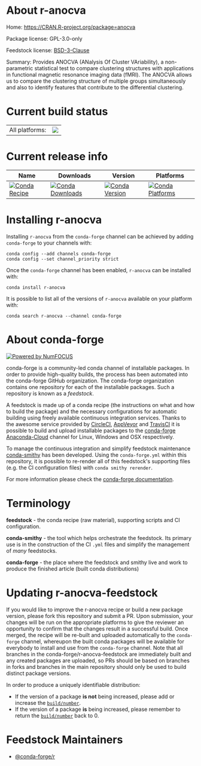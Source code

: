 About r-anocva
==============

Home: https://CRAN.R-project.org/package=anocva

Package license: GPL-3.0-only

Feedstock license: [BSD-3-Clause](https://github.com/conda-forge/r-anocva-feedstock/blob/master/LICENSE.txt)

Summary: Provides ANOCVA (ANalysis Of Cluster VAriability), a non-parametric statistical test to compare clustering structures with applications in functional magnetic resonance imaging data (fMRI). The ANOCVA allows us to compare the clustering structure of multiple groups simultaneously and also to identify features that contribute to the differential clustering.

Current build status
====================


<table><tr><td>All platforms:</td>
    <td>
      <a href="https://dev.azure.com/conda-forge/feedstock-builds/_build/latest?definitionId=12999&branchName=master">
        <img src="https://dev.azure.com/conda-forge/feedstock-builds/_apis/build/status/r-anocva-feedstock?branchName=master">
      </a>
    </td>
  </tr>
</table>

Current release info
====================

| Name | Downloads | Version | Platforms |
| --- | --- | --- | --- |
| [![Conda Recipe](https://img.shields.io/badge/recipe-r--anocva-green.svg)](https://anaconda.org/conda-forge/r-anocva) | [![Conda Downloads](https://img.shields.io/conda/dn/conda-forge/r-anocva.svg)](https://anaconda.org/conda-forge/r-anocva) | [![Conda Version](https://img.shields.io/conda/vn/conda-forge/r-anocva.svg)](https://anaconda.org/conda-forge/r-anocva) | [![Conda Platforms](https://img.shields.io/conda/pn/conda-forge/r-anocva.svg)](https://anaconda.org/conda-forge/r-anocva) |

Installing r-anocva
===================

Installing `r-anocva` from the `conda-forge` channel can be achieved by adding `conda-forge` to your channels with:

```
conda config --add channels conda-forge
conda config --set channel_priority strict
```

Once the `conda-forge` channel has been enabled, `r-anocva` can be installed with:

```
conda install r-anocva
```

It is possible to list all of the versions of `r-anocva` available on your platform with:

```
conda search r-anocva --channel conda-forge
```


About conda-forge
=================

[![Powered by NumFOCUS](https://img.shields.io/badge/powered%20by-NumFOCUS-orange.svg?style=flat&colorA=E1523D&colorB=007D8A)](http://numfocus.org)

conda-forge is a community-led conda channel of installable packages.
In order to provide high-quality builds, the process has been automated into the
conda-forge GitHub organization. The conda-forge organization contains one repository
for each of the installable packages. Such a repository is known as a *feedstock*.

A feedstock is made up of a conda recipe (the instructions on what and how to build
the package) and the necessary configurations for automatic building using freely
available continuous integration services. Thanks to the awesome service provided by
[CircleCI](https://circleci.com/), [AppVeyor](https://www.appveyor.com/)
and [TravisCI](https://travis-ci.com/) it is possible to build and upload installable
packages to the [conda-forge](https://anaconda.org/conda-forge)
[Anaconda-Cloud](https://anaconda.org/) channel for Linux, Windows and OSX respectively.

To manage the continuous integration and simplify feedstock maintenance
[conda-smithy](https://github.com/conda-forge/conda-smithy) has been developed.
Using the ``conda-forge.yml`` within this repository, it is possible to re-render all of
this feedstock's supporting files (e.g. the CI configuration files) with ``conda smithy rerender``.

For more information please check the [conda-forge documentation](https://conda-forge.org/docs/).

Terminology
===========

**feedstock** - the conda recipe (raw material), supporting scripts and CI configuration.

**conda-smithy** - the tool which helps orchestrate the feedstock.
                   Its primary use is in the construction of the CI ``.yml`` files
                   and simplify the management of *many* feedstocks.

**conda-forge** - the place where the feedstock and smithy live and work to
                  produce the finished article (built conda distributions)


Updating r-anocva-feedstock
===========================

If you would like to improve the r-anocva recipe or build a new
package version, please fork this repository and submit a PR. Upon submission,
your changes will be run on the appropriate platforms to give the reviewer an
opportunity to confirm that the changes result in a successful build. Once
merged, the recipe will be re-built and uploaded automatically to the
`conda-forge` channel, whereupon the built conda packages will be available for
everybody to install and use from the `conda-forge` channel.
Note that all branches in the conda-forge/r-anocva-feedstock are
immediately built and any created packages are uploaded, so PRs should be based
on branches in forks and branches in the main repository should only be used to
build distinct package versions.

In order to produce a uniquely identifiable distribution:
 * If the version of a package **is not** being increased, please add or increase
   the [``build/number``](https://docs.conda.io/projects/conda-build/en/latest/resources/define-metadata.html#build-number-and-string).
 * If the version of a package **is** being increased, please remember to return
   the [``build/number``](https://docs.conda.io/projects/conda-build/en/latest/resources/define-metadata.html#build-number-and-string)
   back to 0.

Feedstock Maintainers
=====================

* [@conda-forge/r](https://github.com/conda-forge/r/)

